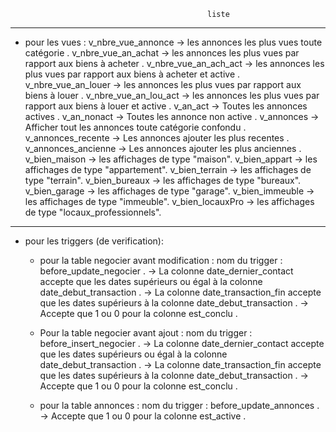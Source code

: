                                                 liste
- - - 
- pour les vues : 
    v_nbre_vue_annonce -> les annonces les plus vues toute catégorie .
    v_nbre_vue_an_achat -> les annonces les plus vues par rapport aux biens à acheter .
    v_nbre_vue_an_ach_act -> les annonces les plus vues par rapport aux biens à acheter et active .
    v_nbre_vue_an_louer -> les annonces les plus vues par rapport aux biens à louer .
    v_nbre_vue_an_lou_act -> les annonces les plus vues par rapport aux biens à louer et active .
    v_an_act -> Toutes les annonces  actives .
    v_an_nonact -> Toutes les annonce non  active .
    v_annonces -> Afficher tout les annonces toute catégorie confondu .
    v_annonces_recente -> Les annonces ajouter les plus recentes .
    v_annonces_ancienne -> Les annonces ajouter les plus anciennes .
    v_bien_maison -> les affichages de type "maison".
    v_bien_appart -> les affichages de type "appartement".
    v_bien_terrain -> les affichages de type "terrain".
    v_bien_bureaux -> les affichages de type "bureaux".
    v_bien_garage -> les affichages de type "garage".
    v_bien_immeuble -> les affichages de type "immeuble".
    v_bien_locauxPro -> les affichages de type "locaux_professionnels".
    
- - - 
- pour les triggers (de verification): 

    - pour la table negocier avant modification :
    nom du trigger : before_update_negocier .
        -> La colonne date_dernier_contact accepte que les dates supérieurs ou égal  à la colonne  date_debut_transaction . 
        -> La colonne date_transaction_fin accepte que les dates supérieurs  à la colonne date_debut_transaction .
        -> Accepte que 1 ou 0 pour la colonne est_conclu .

    - Pour la table negocier avant ajout :
    nom du trigger :  before_insert_negocier .
        -> La colonne date_dernier_contact accepte que les dates supérieurs ou égal  à la colonne  date_debut_transaction . 
        -> La colonne date_transaction_fin accepte que les dates supérieurs  à la colonne date_debut_transaction .
        -> Accepte que 1 ou 0 pour la colonne est_conclu .

    - pour la table annonces :
    nom du trigger : before_update_annonces .
        -> Accepte que 1 ou 0 pour la colonne est_active .






